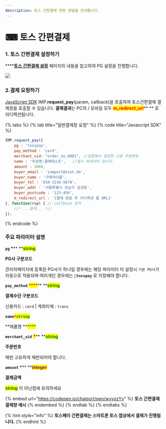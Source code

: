 ```yaml
---
description: 토스 간편결제 연동 방법을 안내합니다.
---
```


# ⌨ 토스 간편결제

### 1. 토스 간편결제 설정하기

****[**토스 간편결제 설정**](<../../undefined/2.-pg/pg/undefined-2 (1).md>) 페이지의 내용을 참고하여 PG 설정을 진행합니다.

![](<../../.gitbook/assets/스크린샷 2022-06-05 오후 1.29.25.png>)

### 2.결제 요청하기

[JavaScript SDK](../../sdk/javascript-sdk/) IMP.**request\_pay**(param, callback)을 호출하여 토스간편결제 결제창을 호출할 수 있습니다. **결제결과**는 PC의 / 모바일 모두 <mark style="color:red;">**m\_redirect\_url**</mark>** ** 로 리디렉션됩니다.

{% tabs %}
{% tab title="일반결제창 요청" %}
{% code title="Javascript SDK" %}
```javascript
IMP.request_pay({
    pg : 'tosspay',
    pay_method : 'card',
    merchant_uid: "order_no_0001", //상점에서 생성한 고유 주문번호
    name : '주문명:결제테스트',   //필수 파라미터 입니다.
    amount : 1004,
    buyer_email : 'iamport@siot.do',
    buyer_name : '구매자이름',
    buyer_tel : '010-1234-5678',
    buyer_addr : '서울특별시 강남구 삼성동',
    buyer_postcode : '123-456',
    m_redirect_url : '{결제 완료 후 리디렉션 될 URL}' 
}, function(rsp) { // callback 로직
	//* ...중략... *//
});
```
{% endcode %}

####

### 주요 파라미터 설명

**`pg`  **<mark style="color:red;">**\***</mark>**  **<mark style="color:green;">**s**</mark><mark style="color:green;">**tring**</mark>

**PG사 구분코드**

관리자페이지에 등록된 PG사가 하나일 경우에는 해당 파라미터 미 설정시 `기본 PG사`가 자동으로 적용되며 여러개인 경우에는 **`tosspay`** 로 지정해야 합니다.



**`pay_method`** <mark style="color:red;">****</mark>** **<mark style="color:green;">**s**</mark><mark style="color:green;">**tring**</mark>

**결제수단 구분코드**

신용카드 : `card` | 계좌이체 : `trans`



**`name`**<mark style="color:red;">**`*`**</mark><mark style="color:green;">**`string`**</mark>

**제품명 **<mark style="color:green;">****</mark>&#x20;



**`merchant_uid`** <mark style="color:red;">**\***</mark>** **<mark style="color:green;">**s**</mark><mark style="color:green;">**tring**</mark>

**주문번호**

매번 고유하게 채번되어야 합니다.



**`amount`  **<mark style="color:red;">**\***</mark>** **<mark style="color:purple;">**integer**</mark>

**결제금액**

<mark style="color:green;">**string**</mark> 이 아닌점에 유의하세요



{% embed url="https://codepen.io/chaiport/pen/wvyxzYv" %}
**토스 간편결제 결제창 예시**
{% endembed %}
{% endtab %}
{% endtabs %}

{% hint style="info" %}
**토스페이 간편결제는 스마트폰 토스 앱상에서 결제가 진행됩니다.**
{% endhint %}
